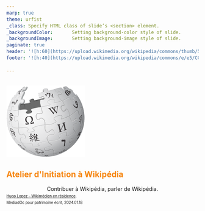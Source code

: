 ```yaml
---
marp: true
theme: urfist
_class:	Specify HTML class of slide’s <section> element.
_backgroundColor:		Setting background-color style of slide.
_backgroundImage:		Setting background-image style of slide.
paginate: true
header: '![h:60](https://upload.wikimedia.org/wikipedia/commons/thumb/5/5d/Logo-URFIST_reseau-orange.svg/600px-Logo-URFIST_reseau-orange.svg.png)'
footer: '![h:40](https://upload.wikimedia.org/wikipedia/commons/e/e5/CC_BY-SA_icon.svg)'

---
```

<!-- Scoped style -->
<style scoped>
h2 {
  background: none;
  color: #f68712!important;
  box-shadow: none;
}
h2:hover {
  box-shadow: none;
}
h3 { font-size: .9em}
section p img{ 
  display:block;
  margin-left: auto; 
  margin-right: auto;
  box-shadow: none;}
</style>

<br>![h:180](./img/logos/Wikipedia-logo-v2.svg)
## Atelier d'Initiation à Wikipédia
<center>Contribuer à Wikipédia, parler de Wikipédia.</center>
<small><small><a class="link" href=https://fr.wikipédia.org/wiki/User:Hugo_en_résidence>Hugo Lopez - Wikimédien en résidence</a>.<br>MediadOc pour patrimoine écrit, 2024.01.18</small></small>
</center>
